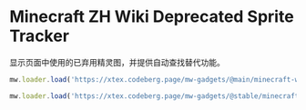 # Minecraft ZH Wiki Deprecated Sprite Tracker

显示页面中使用的已弃用精灵图，并提供自动查找替代功能。

```javascript
mw.loader.load('https://xtex.codeberg.page/mw-gadgets/@main/minecraft-wiki/zh-sprite-deprecate-tracker/script.js');
```

```javascript
mw.loader.load('https://xtex.codeberg.page/mw-gadgets/@stable/minecraft-wiki/zh-sprite-deprecate-tracker/script.js');
```
